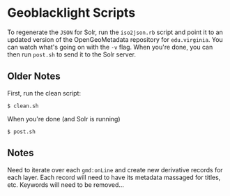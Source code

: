 # Geoblacklight Scripts

To regenerate the `JSON` for Solr, run the `iso2json.rb` script and
point it to an updated version of the OpenGeoMetadata repository for
`edu.virginia`. You can watch what's going on with the `-v` flag. When
you're done, you can then run `post.sh` to send it to the Solr server.


## Older Notes
First, run the clean script:

```
$ clean.sh
```

When you're done (and Solr is running)

```
$ post.sh
```

## Notes

Need to iterate over each `gmd:onLine` and create new derivative
records for each layer. Each record will need to have its metadata
massaged for titles, etc. Keywords will need to be removed...



